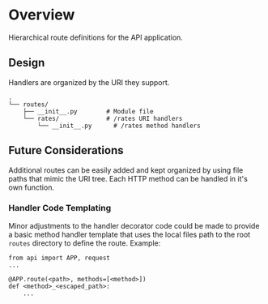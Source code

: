 # Overview

Hierarchical route definitions for the API application.

## Design

Handlers are organized by the URI they support.

```
.
└── routes/
    ├── __init__.py        # Module file
    └── rates/             # /rates URI handlers
        └── __init__.py      # /rates method handlers
```

## Future Considerations

Additional routes can be easily added and kept organized by using file paths that mimic the URI tree. Each HTTP method can be handled in it's own function.

### Handler Code Templating

Minor adjustments to the handler decorator code could be made to provide a basic method handler template that uses the local files path to the root `routes` directory to define the route.
Example:
```
from api import APP, request
...

@APP.route(<path>, methods=[<method>])
def <method>_<escaped_path>:
    ...
```
